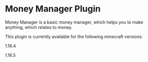﻿# Money Manager Plugin

Money Manager is a basic money manager, which helps you to make anything, which relates to money.

This plugin is currently available for the following minecraft versions:

1.16.4

1.16.5
